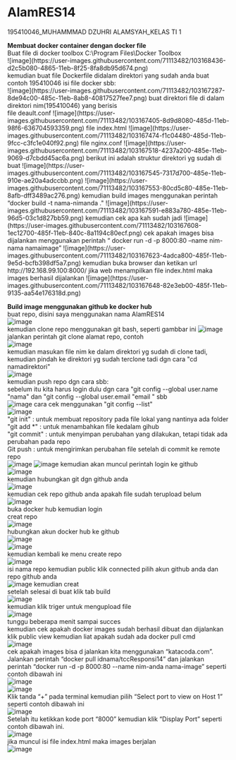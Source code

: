 # AlamRES14
195410046_MUHAMMMAD DZUHRI ALAMSYAH_KELAS TI 1<br>
<p>
  <b>Membuat docker container dengan docker file</b>
  <br>
Buat file di docker toolbox C:\Program Files\Docker Toolbox<br>
![image](https://user-images.githubusercontent.com/71113482/103168436-d2c5b080-4865-11eb-8f25-8fa8db95d674.png)<br>
kemudian buat file Dockerfile didalam direktori yang sudah anda buat contoh 195410046 isi file docker sbb:<br>
![image](https://user-images.githubusercontent.com/71113482/103167287-8de94c00-485c-11eb-8ab8-40817527fee7.png)
buat direktori file di dalam direktori nim(195410046) yang berisis</br>
file deault.conf
  ![image](https://user-images.githubusercontent.com/71113482/103167405-8d9d8080-485d-11eb-98f6-636704593359.png)
file index.html
![image](https://user-images.githubusercontent.com/71113482/103167474-f1c04480-485d-11eb-9fcc-c3fc1e040f92.png)
file nginx.conf
![image](https://user-images.githubusercontent.com/71113482/103167518-4237a200-485e-11eb-9069-d7cbdd45ac6a.png)
berikut ini adalah struktur direktori yg sudah di buat
![image](https://user-images.githubusercontent.com/71113482/103167545-7317d700-485e-11eb-910e-ae20a4adccbb.png)
![image](https://user-images.githubusercontent.com/71113482/103167553-80cd5c80-485e-11eb-8afb-dff3489ac276.png)
kemudian build images  menggunakan perintah “docker build -t nama-nimanda ."
![image](https://user-images.githubusercontent.com/71113482/103167591-e883a780-485e-11eb-96d5-03c1d827bb59.png)
kemudian cek apa kah sudah jadi
![image](https://user-images.githubusercontent.com/71113482/103167608-1ec12700-485f-11eb-840c-8a1194c80ecf.png)
cek apakah images bisa dijalankan menggunakan perintah “ docker run -d -p 8000:80 –name nim-nama namaimage”
![image](https://user-images.githubusercontent.com/71113482/103167623-4adca800-485f-11eb-9e5d-bcfb398df5a7.png)
kemudian buka browser dan ketikan url http://192.168.99.100:8000/ jika web menampilkan file index.html maka images berhasil dijalankan
![image](https://user-images.githubusercontent.com/71113482/103167648-82e3eb00-485f-11eb-9135-aa54e176318d.png)


<b>Build image menggunakan github ke docker hub </b><br>
buat repo, disini saya menggunakan nama AlamRES14<br>
![image](https://user-images.githubusercontent.com/71113482/103167704-11586c80-4860-11eb-97cd-ed45dbac8baa.png)
<br>
kemudian clone repo menggunakan git bash, seperti gambbar ini
![image](https://user-images.githubusercontent.com/71113482/103167715-3351ef00-4860-11eb-980f-9c1898328c47.png)
<br>
jalankan perintah git clone alamat repo, contoh<br>
![image](https://user-images.githubusercontent.com/71113482/103167741-52508100-4860-11eb-8a96-19b74af7a1ef.png) <br>
kemudian masukan file nim ke dalam direktori yg sudah di clone tadi, kemudian pindah ke direktori yg sudah terclone tadi dgn cara "cd namadirektori"<br>
![image](https://user-images.githubusercontent.com/71113482/103168036-a9575580-4862-11eb-91e7-388e9c668f68.png)
<br/>
kemudian push repo dgn cara sbb:<br>
sebelum itu kita harus login dulu dgn cara "git config --global user.name "nama" dan "git config --global user.email "email " sbb<br>
![image](https://user-images.githubusercontent.com/71113482/103168122-2256ad00-4863-11eb-8fc1-673a3e90581f.png)
cara cek menggunakan "git config --list"<br>
![image](https://user-images.githubusercontent.com/71113482/103168136-34d0e680-4863-11eb-9ab2-e2322e907749.png) <br>
"git init" : untuk membuat repository pada file lokal yang nantinya ada folder <br>
"git add *" : untuk menambahkan file kedalam gihub<br>
"git commit" : untuk menyimpan perubahan yang dilakukan, tetapi tidak ada perubahan pada repo<br>
 Git push : untuk mengirimkan perubahan file setelah di commit ke remote repo<br>
 ![image](https://user-images.githubusercontent.com/71113482/103168226-f8ea5100-4863-11eb-8a77-6d6a39e68983.png)
![image](https://user-images.githubusercontent.com/71113482/103168231-fe479b80-4863-11eb-87d1-bcc907c38e00.png)
kemudian akan muncul perintah login ke github<br>
![image](https://user-images.githubusercontent.com/71113482/103168243-10c1d500-4864-11eb-9780-24e9672225f6.png)
<br>
kemudian hubungkan git dgn github anda<br>
![image](https://user-images.githubusercontent.com/71113482/103168258-2800c280-4864-11eb-99e1-55a70fcbfadb.png)
<br>
kemudian cek repo github anda apakah file sudah terupload belum<br>
![image](https://user-images.githubusercontent.com/71113482/103168283-4bc40880-4864-11eb-8789-3cf5e18946e6.png)<br>
buka docker hub kemudian login<br>
creat repo<br>
![image](https://user-images.githubusercontent.com/71113482/103168487-30f29380-4866-11eb-8bbc-0b0f03ee2ad9.png)<br>
hubungkan akun docker hub ke github<br>
![image](https://user-images.githubusercontent.com/71113482/103168502-4962ae00-4866-11eb-8572-905fc2908edc.png)
<br>
![image](https://user-images.githubusercontent.com/71113482/103168507-55e70680-4866-11eb-8576-7ea930f0384a.png)
<br>
kemudian kembali ke menu create repo<br>
![image](https://user-images.githubusercontent.com/71113482/103168518-74e59880-4866-11eb-9b94-81d81c419f10.png)
<br> isi nama repo kemudian public klik connected pilih akun github anda dan repo github anda <br>
![image](https://user-images.githubusercontent.com/71113482/103168547-a3637380-4866-11eb-9cdb-da71964b6cac.png)
kemudian creat
<br>
setelah selesai di buat  klik tab build<br>
![image](https://user-images.githubusercontent.com/71113482/103168565-c8f07d00-4866-11eb-9436-7842960bb0ad.png)
<br>
kemudian klik triger untuk mengupload file<br>
![image](https://user-images.githubusercontent.com/71113482/103168574-e9b8d280-4866-11eb-8604-b9d12068e1f1.png)
<br> tunggu beberapa menit sampai succes<br>
kemudian cek apakah docker images sudah berhasil dibuat dan dijalankan klik public view kemudian liat apakah sudah ada docker pull cmd<br>
![image](https://user-images.githubusercontent.com/71113482/103168644-92ffc880-4867-11eb-88dd-5161480681e1.png)
<br>
cek apakah images bisa d jalankan kita menggunakan “katacoda.com”. Jalankan perintah “docker pull idnama/tccResponsi14” dan jalankan perintah “docker run -d -p 8000:80 --name nim-anda nama-image” seperti contoh dibawah ini<br>
![image](https://user-images.githubusercontent.com/71113482/103168662-bd518600-4867-11eb-9e61-bd152ed121d5.png)
<br>
![image](https://user-images.githubusercontent.com/71113482/103168676-c9d5de80-4867-11eb-9484-26254d1d27e6.png)
<br>
Klik tanda “+” pada terminal kemudian pilih “Select port to view on Host 1” seperti contoh dibawah ini<br>
![image](https://user-images.githubusercontent.com/71113482/103168683-d9552780-4867-11eb-9967-10a2bef2d4ce.png)
<br>
Setelah itu ketikkan kode port “8000” kemudian klik “Display Port” seperti contoh dibawah ini.<br>
![image](https://user-images.githubusercontent.com/71113482/103168699-f1c54200-4867-11eb-9844-5d320aad0b55.png)
<br>
jika muncul isi file index.html maka images berjalan<br>
![image](https://user-images.githubusercontent.com/71113482/103168710-128d9780-4868-11eb-8384-31eb7524e7dd.png)
<br>



</p>
